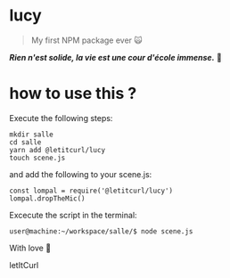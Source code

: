 # lucy
> My first NPM package ever 🙀

***Rien n'est solide, la vie est une cour d'école immense.*** 🎤 

# how to use this ?

Execute the following steps:

```
mkdir salle
cd salle
yarn add @letitcurl/lucy
touch scene.js
```
and add the following to your scene.js:

```
const lompal = require('@letitcurl/lucy')
lompal.dropTheMic()
```
Excecute the script in the terminal:
```
user@machine:~/workspace/salle/$ node scene.js
```

With love 💋

letItCurl

